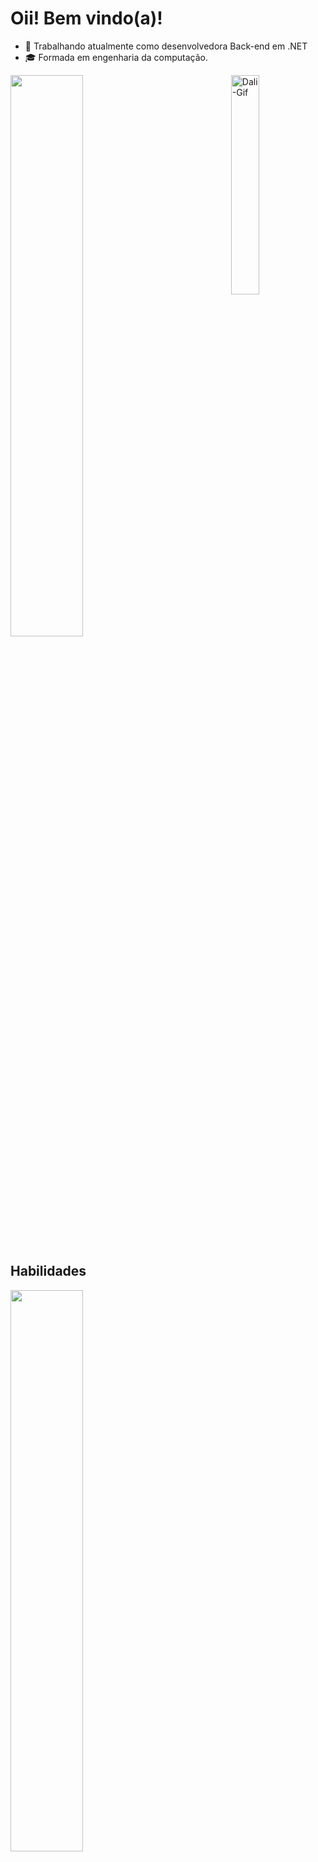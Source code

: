 # Oii! Bem vindo(a)!


- 🔭 Trabalhando atualmente como desenvolvedora Back-end em .NET
- 🎓 Formada em engenharia da computação.

<img align="right" width="30%" alt="Dali-Gif" src="https://cdn.discordapp.com/attachments/1206423657648361555/1239342713447649303/216655848-cf4d7bed-52aa-4740-8c67-1832472051ec.gif?ex=66429358&is=664141d8&hm=24f8590e035d025bccb5c4b54b2f77394124aff162b2c9a12b1cd8f839997b82&">

<img width="48%" src="https://github-readme-stats.vercel.app/api?username=DalianeLeme&show_icons=true&theme=radical&include_all_commits=true&count_private=true">

## Habilidades

<img width="48%" src="https://github-readme-stats.vercel.app/api/top-langs/?username=DalianeLeme&layout=compact&langs_count=7&theme=radical"/>

<div style="display: inline_block"><br>
  
<img align="center" alt="Dali-Csharp" src="https://img.shields.io/badge/C%23-239120?style=for-the-badge&logo=c-sharp&logoColor=white">
<img align="center" alt="Dali-DotNet" src="https://img.shields.io/badge/.NET-5C2D91?style=for-the-badge&logo=.net&logoColor=black">
<img align="center" alt="Dali-Azure" src="https://img.shields.io/badge/Microsoft_Azure-0089D6?style=for-the-badge&logo=microsoft-azure&logoColor=white">
<img align="center" alt="Dali-SQL" src="https://img.shields.io/badge/Microsoft_SQL_Server-CC2927?style=for-the-badge&logo=microsoft-sql-server&logoColor=white">
<img align="center" alt="Dali-HTML" src="https://img.shields.io/badge/HTML-ff6103?style=for-the-badge&logo=html5&logoColor=white">
<img align="center" alt="Dali-CSS" src="https://img.shields.io/badge/CSS-239120?&style=for-the-badge&logo=css3&logoColor=white">
<img align="center" alt="Dali-Arduino" src="https://img.shields.io/badge/Arduino_IDE-00979D?style=for-the-badge&logo=arduino&logoColor=white">
<img align="center" alt="Dali-Visual" src="https://img.shields.io/badge/Visual_Studio-5C2D91?style=for-the-badge&logo=visual%20studio&logoColor=white">
<img align="center" alt="Dali-VSCODE" src="https://img.shields.io/badge/Visual_Studio_Code-0078D4?style=for-the-badge&logo=visual%20studio%20code&logoColor=white">
<img align="center" alt="Dali-Github" src="https://img.shields.io/badge/GitHub-100000?style=for-the-badge&logo=github&logoColor=white">
<img align="center" alt="Dali-Git" src="https://img.shields.io/badge/GIT-E44C30?style=for-the-badge&logo=git&logoColor=white">

</div>

## Bora conversar!

<div>
<img align="right" width="30%" alt="Dali-Gif" src="https://cdn.discordapp.com/attachments/1206423657648361555/1239342136621666404/240885304-19b4ef1d-2035-4e6f-8484-8bd79d604dc9.gif?ex=664292cf&is=6641414f&hm=033749062adfec5f8414710d2b4f54ed41a6a0dc2e9f74bbbcd12831d91ab685&">

<a href="https://www.linkedin.com/in/daliane-leme" target="_blank"><img src="https://img.shields.io/badge/-LinkedIn-%230077B5?style=for-the-badge&logo=linkedin&logoColor=white" target="_blank"></a>

<a href="mailto:daliane.lemee@gmail.com"><img src="https://img.shields.io/badge/-Gmail-%23333?style=for-the-badge&logo=gmail&logoColor=white" target="_blank"></a>

<a href="mailto:daliane.leme@hotmail.com" target="_blank"><img src="https://img.shields.io/badge/Microsoft_Outlook-0078D4?style=for-the-badge&logo=microsoft-outlook&logoColor=white" target="_blank"></a>

</div>
